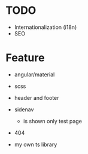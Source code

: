 
# TODO

- Internationalization (i18n)
- SEO

# Feature

- angular/material
- scss

- header and footer
- sidenav
  - is shown only test page
- 404

- my own ts library
